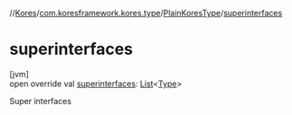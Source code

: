 //[Kores](../../../index.md)/[com.koresframework.kores.type](../index.md)/[PlainKoresType](index.md)/[superinterfaces](superinterfaces.md)

# superinterfaces

[jvm]\
open override val [superinterfaces](superinterfaces.md): [List](https://kotlinlang.org/api/latest/jvm/stdlib/kotlin.collections/-list/index.html)<[Type](https://docs.oracle.com/javase/8/docs/api/java/lang/reflect/Type.html)>

Super interfaces
